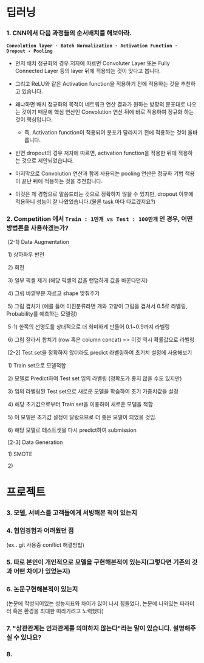 # 딥러닝

### 1. CNN에서 다음 과정들의 순서배치를 해보아라.

**`Convolution layer - Batch Normalization - Activation Function - Dropout - Pooling`**





- 먼저 배치 정규화의 경우 저자에 따르면 Convoluter Layer 또는 Fully Connected Layer 등의 layer 뒤에 적용되는 것이 맞다고 봅니다.
- 그리고 ReLU와 같은 Activation function을 적용하기 전에 적용하는 것을 추천하고 있습니다.
- 왜냐하면 배치 정규화의 목적이 네트워크 연산 결과가 원하는 방향의 분포대로 나오는 것이기 때문에 핵심 연산인 Convolution 연산 뒤에 바로 적용하여 정규화 하는 것이 핵심입니다.
  - 즉, Activation function이 적용되어 분포가 달라지기 전에 적용하는 것이 올바릅니다.



- 반면 dropout의 경우 저자에 따르면, activation function을 적용한 뒤에 적용하는 것으로 제안되었습니다.



- 마지막으로 Convolution 연산과 함께 사용되는 pooling 연산은 정규화 기법 적용이 끝난 뒤에 적용하는 것을 추천합니다.
- 이것은 제 경험으로 말씀드리는 것으로 정확하지 않을 수 있지만, dropout 이후에 적용하니 성능이 잘 나왔었습니다.(물론 task 마다 다르겠지요?)





### 2. Competition 에서 `Train : 1만개 vs Test : 100만개` 인 경우, 어떤 방법론을 사용하겠는가?



​	[2-1] Data Augmentation

​		1) 상하좌우 반전

​		2) 회전

​		3) 일부 픽셀 제거 (해당 픽셀의 값을 랜덤하게 값을 바꾼다던지)

​		4) 그림 바깥부분 자르고 shape 맞춰주기

​		5) 그림 겹치기 (예를 들어 이진분류라면 개와 고양이 그림을 겹쳐서 0.5로 라벨링, Probability를 예측하는 모델링)

​		5-1) 한쪽의 선명도를 상대적으로 더 희미하게 만들어 0.1~0.9까지 라벨링

​		6) 그림 잘라서 합치기 (row 혹은 column concat) => 이것 역시 확률값으로 라벨링





​	[2-2] Test set을 정확하지 않더라도 predict 라벨링하여 초기치 설정에 사용해보기

​		1) Train set으로 모델적합

​		2) 모델로 Predict하여 Test set 임의 라벨링 (정확도가 좋지 않을 수도 있지만)

​		3) 임의 라벨링된 Test set으로 새로운 모델을 학습하여 초기 가중치값을 설정

​		4) 해당 초기값으로부터 Train set을 이용하여 새로운 모델을 적합

​		5) 이 모델은 초기값 설정이 달랐으므로 더 좋은 모델이 되었을 것임.

​		6) 해당 모델로 테스트셋을 다시 predict하여 submission



​	[2-3] Data Generation

​		1) SMOTE

​		2) 



# 프로젝트

### 3. 모델, 서비스를 고객들에게 서빙해본 적이 있는지



### 4. 협업경험과 어려웠던 점

(ex.. git 사용중 conflict 해결방법)

### 5. 따로 본인이 개인적으로 모델을 구현해본적이 있는지(그렇다면 기존의 것과 어떤 차이가 있었는지)



### 6. 논문구현해본적이 있는지

(논문에 작성되어있는 성능지표와 차이가 많이 나서 힘들었다, 논문에 나와있는 파라미터 혹은 환경을 최대한 따라가려고 노력했다)



### 7.  "상관관계는 인과관계를 의미하지 않는다"라는 말이 있습니다. 설명해주실 수 있나요?

### 8.

